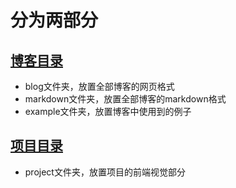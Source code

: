 # 分为两部分

## [博客目录](http://www.liu12fei08fei.top/lable.html)

* blog文件夹，放置全部博客的网页格式
* markdown文件夹，放置全部博客的markdown格式
* example文件夹，放置博客中使用到的例子

## [项目目录](http://www.liu12fei08fei.top/project/index.html)

* project文件夹，放置项目的前端视觉部分

